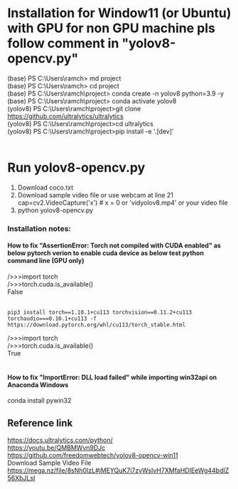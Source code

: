 # Installation for Window11 (or Ubuntu) with GPU for non GPU machine pls follow comment in "yolov8-opencv.py"
(base) PS C:\Users\ramch> md project <br/>
(base) PS C:\Users\ramch> cd project <br/>
(base) PS C:\Users\ramch\project> conda create -n yolov8 python=3.9 -y <br/>
(base) PS C:\Users\ramch\project> conda activate yolov8 <br/>
(yolov8) PS C:\Users\ramch\project>git clone https://github.com/ultralytics/ultralytics <br/>
(yolov8) PS C:\Users\ramch\project>cd ultralytics <br/>
(yolov8) PS C:\Users\ramch\project>pip install -e '.[dev]' <br/><br/>

# Run yolov8-opencv.py
1. Download coco.txt <br/>
2. Download sample video file or use webcam at line 21 cap=cv2.VideoCapture('x') # x = 0 or 'vidyolov8.mp4' or your video file <br/>
3. python yolov8-opencv.py <br/>

### Installation notes: <br/>
#### How to fix "AssertionError: Torch not compiled with CUDA enabled" as below pytorch verion to enable cuda device as below test python command line (GPU only) <br/>
/>>>import torch<br/>
/>>>torch.cuda.is_available()<br/>
False<br/><br/>
```
pip3 install torch==1.10.1+cu113 torchvision==0.11.2+cu113 torchaudio===0.10.1+cu113 -f https://download.pytorch.org/whl/cu113/torch_stable.html
```
/>>>import torch<br/>
/>>>torch.cuda.is_available()<br/>
True<br/><br/>

#### How to fix "ImportError: DLL load failed" while importing win32api on Anaconda Windows<br/>
conda install pywin32

## Reference link
https://docs.ultralytics.com/python/ <br/>
https://youtu.be/QMBMWvn9DJc <br/>
https://github.com/freedomwebtech/yolov8-opencv-win11 <br/>
Download Sample Video File <br/>
https://mega.nz/file/8sNh0IzL#jMEYQuK7i7zyWsIvH7XMfaHDIEeWg44bdIZ56XbJLsI <br/>
